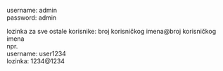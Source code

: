 username: admin<br>
password: admin

lozinka za sve ostale korisnike: broj korisničkog imena@broj korisničkog imena<br>
npr.<br>
username: user1234<br>
lozinka: 1234@1234
